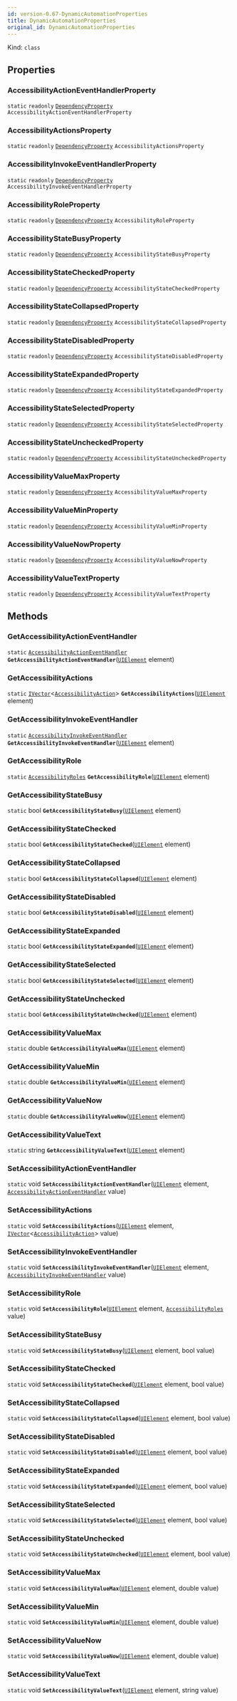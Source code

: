 ```yaml
---
id: version-0.67-DynamicAutomationProperties
title: DynamicAutomationProperties
original_id: DynamicAutomationProperties
---
```


Kind: `class`



## Properties
### AccessibilityActionEventHandlerProperty
`static`   `readonly`  [`DependencyProperty`](https://docs.microsoft.com/uwp/api/Windows.UI.Xaml.DependencyProperty) `AccessibilityActionEventHandlerProperty`

### AccessibilityActionsProperty
`static`   `readonly`  [`DependencyProperty`](https://docs.microsoft.com/uwp/api/Windows.UI.Xaml.DependencyProperty) `AccessibilityActionsProperty`

### AccessibilityInvokeEventHandlerProperty
`static`   `readonly`  [`DependencyProperty`](https://docs.microsoft.com/uwp/api/Windows.UI.Xaml.DependencyProperty) `AccessibilityInvokeEventHandlerProperty`

### AccessibilityRoleProperty
`static`   `readonly`  [`DependencyProperty`](https://docs.microsoft.com/uwp/api/Windows.UI.Xaml.DependencyProperty) `AccessibilityRoleProperty`

### AccessibilityStateBusyProperty
`static`   `readonly`  [`DependencyProperty`](https://docs.microsoft.com/uwp/api/Windows.UI.Xaml.DependencyProperty) `AccessibilityStateBusyProperty`

### AccessibilityStateCheckedProperty
`static`   `readonly`  [`DependencyProperty`](https://docs.microsoft.com/uwp/api/Windows.UI.Xaml.DependencyProperty) `AccessibilityStateCheckedProperty`

### AccessibilityStateCollapsedProperty
`static`   `readonly`  [`DependencyProperty`](https://docs.microsoft.com/uwp/api/Windows.UI.Xaml.DependencyProperty) `AccessibilityStateCollapsedProperty`

### AccessibilityStateDisabledProperty
`static`   `readonly`  [`DependencyProperty`](https://docs.microsoft.com/uwp/api/Windows.UI.Xaml.DependencyProperty) `AccessibilityStateDisabledProperty`

### AccessibilityStateExpandedProperty
`static`   `readonly`  [`DependencyProperty`](https://docs.microsoft.com/uwp/api/Windows.UI.Xaml.DependencyProperty) `AccessibilityStateExpandedProperty`

### AccessibilityStateSelectedProperty
`static`   `readonly`  [`DependencyProperty`](https://docs.microsoft.com/uwp/api/Windows.UI.Xaml.DependencyProperty) `AccessibilityStateSelectedProperty`

### AccessibilityStateUncheckedProperty
`static`   `readonly`  [`DependencyProperty`](https://docs.microsoft.com/uwp/api/Windows.UI.Xaml.DependencyProperty) `AccessibilityStateUncheckedProperty`

### AccessibilityValueMaxProperty
`static`   `readonly`  [`DependencyProperty`](https://docs.microsoft.com/uwp/api/Windows.UI.Xaml.DependencyProperty) `AccessibilityValueMaxProperty`

### AccessibilityValueMinProperty
`static`   `readonly`  [`DependencyProperty`](https://docs.microsoft.com/uwp/api/Windows.UI.Xaml.DependencyProperty) `AccessibilityValueMinProperty`

### AccessibilityValueNowProperty
`static`   `readonly`  [`DependencyProperty`](https://docs.microsoft.com/uwp/api/Windows.UI.Xaml.DependencyProperty) `AccessibilityValueNowProperty`

### AccessibilityValueTextProperty
`static`   `readonly`  [`DependencyProperty`](https://docs.microsoft.com/uwp/api/Windows.UI.Xaml.DependencyProperty) `AccessibilityValueTextProperty`



## Methods
### GetAccessibilityActionEventHandler
`static` [`AccessibilityActionEventHandler`](AccessibilityActionEventHandler) **`GetAccessibilityActionEventHandler`**([`UIElement`](https://docs.microsoft.com/uwp/api/Windows.UI.Xaml.UIElement) element)



### GetAccessibilityActions
`static` [`IVector`](https://docs.microsoft.com/uwp/api/Windows.Foundation.Collections.IVector-1)<[`AccessibilityAction`](AccessibilityAction)> **`GetAccessibilityActions`**([`UIElement`](https://docs.microsoft.com/uwp/api/Windows.UI.Xaml.UIElement) element)



### GetAccessibilityInvokeEventHandler
`static` [`AccessibilityInvokeEventHandler`](AccessibilityInvokeEventHandler) **`GetAccessibilityInvokeEventHandler`**([`UIElement`](https://docs.microsoft.com/uwp/api/Windows.UI.Xaml.UIElement) element)



### GetAccessibilityRole
`static` [`AccessibilityRoles`](AccessibilityRoles) **`GetAccessibilityRole`**([`UIElement`](https://docs.microsoft.com/uwp/api/Windows.UI.Xaml.UIElement) element)



### GetAccessibilityStateBusy
`static` bool **`GetAccessibilityStateBusy`**([`UIElement`](https://docs.microsoft.com/uwp/api/Windows.UI.Xaml.UIElement) element)



### GetAccessibilityStateChecked
`static` bool **`GetAccessibilityStateChecked`**([`UIElement`](https://docs.microsoft.com/uwp/api/Windows.UI.Xaml.UIElement) element)



### GetAccessibilityStateCollapsed
`static` bool **`GetAccessibilityStateCollapsed`**([`UIElement`](https://docs.microsoft.com/uwp/api/Windows.UI.Xaml.UIElement) element)



### GetAccessibilityStateDisabled
`static` bool **`GetAccessibilityStateDisabled`**([`UIElement`](https://docs.microsoft.com/uwp/api/Windows.UI.Xaml.UIElement) element)



### GetAccessibilityStateExpanded
`static` bool **`GetAccessibilityStateExpanded`**([`UIElement`](https://docs.microsoft.com/uwp/api/Windows.UI.Xaml.UIElement) element)



### GetAccessibilityStateSelected
`static` bool **`GetAccessibilityStateSelected`**([`UIElement`](https://docs.microsoft.com/uwp/api/Windows.UI.Xaml.UIElement) element)



### GetAccessibilityStateUnchecked
`static` bool **`GetAccessibilityStateUnchecked`**([`UIElement`](https://docs.microsoft.com/uwp/api/Windows.UI.Xaml.UIElement) element)



### GetAccessibilityValueMax
`static` double **`GetAccessibilityValueMax`**([`UIElement`](https://docs.microsoft.com/uwp/api/Windows.UI.Xaml.UIElement) element)



### GetAccessibilityValueMin
`static` double **`GetAccessibilityValueMin`**([`UIElement`](https://docs.microsoft.com/uwp/api/Windows.UI.Xaml.UIElement) element)



### GetAccessibilityValueNow
`static` double **`GetAccessibilityValueNow`**([`UIElement`](https://docs.microsoft.com/uwp/api/Windows.UI.Xaml.UIElement) element)



### GetAccessibilityValueText
`static` string **`GetAccessibilityValueText`**([`UIElement`](https://docs.microsoft.com/uwp/api/Windows.UI.Xaml.UIElement) element)



### SetAccessibilityActionEventHandler
`static` void **`SetAccessibilityActionEventHandler`**([`UIElement`](https://docs.microsoft.com/uwp/api/Windows.UI.Xaml.UIElement) element, [`AccessibilityActionEventHandler`](AccessibilityActionEventHandler) value)



### SetAccessibilityActions
`static` void **`SetAccessibilityActions`**([`UIElement`](https://docs.microsoft.com/uwp/api/Windows.UI.Xaml.UIElement) element, [`IVector`](https://docs.microsoft.com/uwp/api/Windows.Foundation.Collections.IVector-1)<[`AccessibilityAction`](AccessibilityAction)> value)



### SetAccessibilityInvokeEventHandler
`static` void **`SetAccessibilityInvokeEventHandler`**([`UIElement`](https://docs.microsoft.com/uwp/api/Windows.UI.Xaml.UIElement) element, [`AccessibilityInvokeEventHandler`](AccessibilityInvokeEventHandler) value)



### SetAccessibilityRole
`static` void **`SetAccessibilityRole`**([`UIElement`](https://docs.microsoft.com/uwp/api/Windows.UI.Xaml.UIElement) element, [`AccessibilityRoles`](AccessibilityRoles) value)



### SetAccessibilityStateBusy
`static` void **`SetAccessibilityStateBusy`**([`UIElement`](https://docs.microsoft.com/uwp/api/Windows.UI.Xaml.UIElement) element, bool value)



### SetAccessibilityStateChecked
`static` void **`SetAccessibilityStateChecked`**([`UIElement`](https://docs.microsoft.com/uwp/api/Windows.UI.Xaml.UIElement) element, bool value)



### SetAccessibilityStateCollapsed
`static` void **`SetAccessibilityStateCollapsed`**([`UIElement`](https://docs.microsoft.com/uwp/api/Windows.UI.Xaml.UIElement) element, bool value)



### SetAccessibilityStateDisabled
`static` void **`SetAccessibilityStateDisabled`**([`UIElement`](https://docs.microsoft.com/uwp/api/Windows.UI.Xaml.UIElement) element, bool value)



### SetAccessibilityStateExpanded
`static` void **`SetAccessibilityStateExpanded`**([`UIElement`](https://docs.microsoft.com/uwp/api/Windows.UI.Xaml.UIElement) element, bool value)



### SetAccessibilityStateSelected
`static` void **`SetAccessibilityStateSelected`**([`UIElement`](https://docs.microsoft.com/uwp/api/Windows.UI.Xaml.UIElement) element, bool value)



### SetAccessibilityStateUnchecked
`static` void **`SetAccessibilityStateUnchecked`**([`UIElement`](https://docs.microsoft.com/uwp/api/Windows.UI.Xaml.UIElement) element, bool value)



### SetAccessibilityValueMax
`static` void **`SetAccessibilityValueMax`**([`UIElement`](https://docs.microsoft.com/uwp/api/Windows.UI.Xaml.UIElement) element, double value)



### SetAccessibilityValueMin
`static` void **`SetAccessibilityValueMin`**([`UIElement`](https://docs.microsoft.com/uwp/api/Windows.UI.Xaml.UIElement) element, double value)



### SetAccessibilityValueNow
`static` void **`SetAccessibilityValueNow`**([`UIElement`](https://docs.microsoft.com/uwp/api/Windows.UI.Xaml.UIElement) element, double value)



### SetAccessibilityValueText
`static` void **`SetAccessibilityValueText`**([`UIElement`](https://docs.microsoft.com/uwp/api/Windows.UI.Xaml.UIElement) element, string value)




